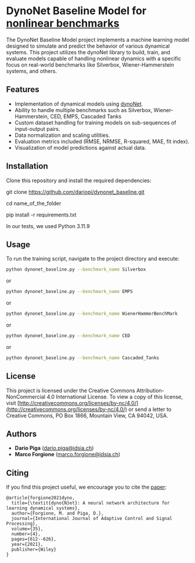 # DynoNet Baseline Model for [nonlinear benchmarks](https://www.nonlinearbenchmark.org/)

The DynoNet Baseline Model project implements a machine learning model designed to simulate and predict the behavior of various dynamical systems. This project utilizes the dynoNet library to build, train, and evaluate models capable of handling nonlinear dynamics with a specific focus on real-world benchmarks like Silverbox, Wiener-Hammerstein systems, and others.

## Features

- Implementation of dynamical models using [dynoNet](https://github.com/forgi86/dynonet).
- Ability to handle multiple benchmarks such as Silverbox, Wiener-Hammerstein, CED, EMPS, Cascaded Tanks
- Custom dataset handling for training models on sub-sequences of input-output pairs.
- Data normalization and scaling utilities.
- Evaluation metrics included (RMSE, NRMSE, R-squared, MAE, fit index).
- Visualization of model predictions against actual data.

## Installation

Clone this repository and install the required dependencies:

git clone https://github.com/dariopi/dynonet_baseline.git

cd name_of_the_folder

pip install -r requirements.txt

In our tests, we used Python 3.11.9

## Usage

To run the training script, navigate to the project directory and execute:

```bash
python dynonet_baseline.py --benchmark_name Silverbox
```
or 

```bash
python dynonet_baseline.py --benchmark_name EMPS
```
or

```bash
python dynonet_baseline.py --benchmark_name WienerHammerBenchMark
```

or

```bash
python dynonet_baseline.py --benchmark_name CED
```
or

```bash
python dynonet_baseline.py --benchmark_name Cascaded_Tanks
```

## License

This project is licensed under the Creative Commons Attribution-NonCommercial 4.0 International License. To view a copy of this license, visit [http://creativecommons.org/licenses/by-nc/4.0/](http://creativecommons.org/licenses/by-nc/4.0/) or send a letter to Creative Commons, PO Box 1866, Mountain View, CA 94042, USA.

## Authors

- **Dario Piga** (dario.piga@idsia.ch)
- **Marco Forgione** (marco.forgione@idsia.ch)

## Citing

If you find this project useful, we encourage you to cite the [paper](https://onlinelibrary.wiley.com/doi/abs/10.1002/acs.3216):


```
@article{forgione2021dyno,
  title={\textit{dyno{N}et}: A neural network architecture for learning dynamical systems},
  author={Forgione, M. and Piga, D.},
  journal={International Journal of Adaptive Control and Signal Processing},
  volume={35},
  number={4},
  pages={612--626},
  year={2021},
  publisher={Wiley}
}
```


